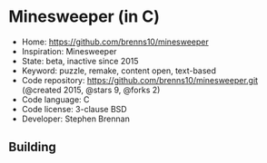 # Minesweeper (in C)

- Home: https://github.com/brenns10/minesweeper
- Inspiration: Minesweeper
- State: beta, inactive since 2015
- Keyword: puzzle, remake, content open, text-based
- Code repository: https://github.com/brenns10/minesweeper.git (@created 2015, @stars 9, @forks 2)
- Code language: C
- Code license: 3-clause BSD
- Developer: Stephen Brennan

## Building
